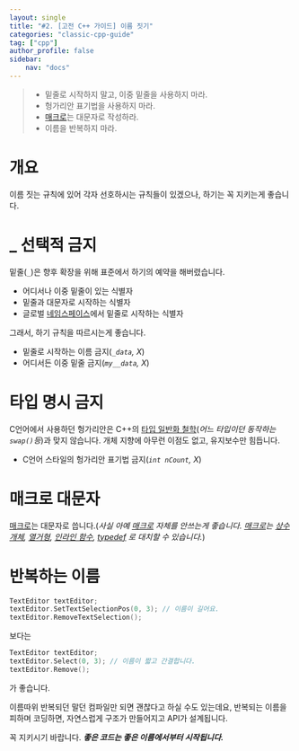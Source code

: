 ```yaml
---
layout: single
title: "#2. [고전 C++ 가이드] 이름 짓기"
categories: "classic-cpp-guide"
tag: ["cpp"]
author_profile: false
sidebar: 
    nav: "docs"
---
```


> * 밑줄로 시작하지 말고, 이중 밑줄을 사용하지 마라.
> * 헝가리안 표기법을 사용하지 마라.
> * [매크로](https://tango1202.github.io/classic-cpp-guide/classic-cpp-guide-preprocessor/)는 대문자로 작성하라.
> * 이름을 반복하지 마라.

# 개요

이름 짓는 규칙에 있어 각자 선호하시는 규칙들이 있겠으나, 하기는 꼭 지키는게 좋습니다.

# _ 선택적 금지
   
밑줄(`_`)은 향후 확장을 위해 표준에서 하기의 예약을 해버렸습니다.

* 어디서나 이중 밑줄이 있는 식별자
* 밑줄과 대문자로 시작하는 식별자
* 글로벌 [네임스페이스](https://tango1202.github.io/classic-cpp-guide/classic-cpp-guide-namespace/)에서 밑줄로 시작하는 식별자

그래서, 하기 규칙을 따르시는게 좋습니다.

* 밑줄로 시작하는 이름 금지(*`_data`, X*)
* 어디서든 이중 밑줄 금지(*`my__data`, X*)

# 타입 명시 금지
    
C언어에서 사용하던 헝가리안은 C++의 [타입 일반화 철학](https://tango1202.github.io/classic-cpp-stl/classic-cpp-stl-generic/)(*어느 타입이던 동작하는 `swap()`등*)과 맞지 않습니다. 개체 지향에 아무런 이점도 없고, 유지보수만 힘듭니다.

* C언어 스타일의 헝가리안 표기법 금지(*`int nCount`, X*)

# 매크로 대문자
   
[매크로](https://tango1202.github.io/classic-cpp-guide/classic-cpp-guide-preprocessor/)는 대문자로 씁니다.(*사실 아예 [매크로](https://tango1202.github.io/classic-cpp-guide/classic-cpp-guide-preprocessor/) 자체를 안쓰는게 좋습니다. [매크로](https://tango1202.github.io/classic-cpp-guide/classic-cpp-guide-preprocessor/)는 [상수 개체](??), [열거형](https://tango1202.github.io/classic-cpp-guide/classic-cpp-guide-enum/), [인라인 함수](https://tango1202.github.io/classic-cpp-guide/classic-cpp-guide-inline/), [typedef](https://tango1202.github.io/classic-cpp-guide/classic-cpp-guide-type/#%ED%83%80%EC%9E%85-%EB%B3%84%EC%B9%AD) 로 대치할 수 있습니다.*)

# 반복하는 이름 

```cpp
TextEditor textEditor;
textEditor.SetTextSelectionPos(0, 3); // 이름이 길어요.
textEditor.RemoveTextSelection();
```

보다는

```cpp
TextEditor textEditor;
textEditor.Select(0, 3); // 이름이 짧고 간결합니다.
textEditor.Remove();
```

가 좋습니다. 

이름따위 반복되던 말던 컴파일만 되면 괜찮다고 하실 수도 있는데요, 반복되는 이름을 피하며 코딩하면, 자연스럽게 구조가 만들어지고 API가 설계됩니다. 

꼭 지키시기 바랍니다. ***좋은 코드는 좋은 이름에서부터 시작됩니다.***
